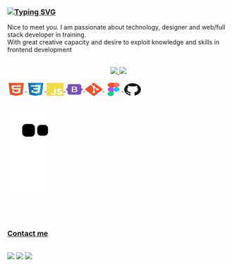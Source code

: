 ### [![Typing SVG](https://readme-typing-svg.herokuapp.com?lines=👋+Welcome!+I'm+Yazmin)](https://git.io/typing-svg)

Nice to meet you. I am passionate about technology, designer and web/full stack developer in training.
<br>
With great creative capacity and desire to exploit knowledge and skills in frontend development
<br>
<br>
<div align="center">
  <a href="https://github.com/yazmin-erazo">
    <img height="160em" src="https://github-readme-stats.vercel.app/api?username=yazmin-erazo&show_icons=true&theme=dracula&include_all_commits=true&count_private=true"/>
  <img height="160em" src="https://github-readme-stats.vercel.app/api/top-langs/?username=yazmin-erazo&layout=compact&langs_count=7&theme=dracula"/>
</div>
  
<div style="display: inline_block"><br>
  <img align="center" alt="Yaz-HTML" height="30" width="40" src="https://raw.githubusercontent.com/devicons/devicon/master/icons/html5/html5-original.svg">
  <img align="center" alt="Yaz-CSS" height="30" width="40" src="https://raw.githubusercontent.com/devicons/devicon/master/icons/css3/css3-original.svg">
  <img align="center" alt="Yaz-Js" height="30" width="40" src="https://raw.githubusercontent.com/devicons/devicon/master/icons/javascript/javascript-plain.svg">
  <img align="center" alt="Yaz-B" height="30" width="40" src="https://raw.githubusercontent.com/devicons/devicon/master/icons/bootstrap/bootstrap-plain.svg">
  <img align="center" alt="Yaz-B" height="30" width="40" src="https://raw.githubusercontent.com/devicons/devicon/master/icons/git/git-plain.svg">
  <img align="center" alt="Yaz-B" height="30" width="40" src="https://raw.githubusercontent.com/devicons/devicon/master/icons/figma/figma-original.svg">
  <img align="center" alt="Yaz-B" height="30" width="40" src="https://raw.githubusercontent.com/devicons/devicon/master/icons/github/github-original.svg">
</div>

##  
  
<div> 
  
  ![Snake animation](https://github.com/rafaballerini/rafaballerini/blob/output/github-contribution-grid-snake.svg)
  
</div>
          
<br>
<br>

## 

### Contact me
<br>
<a href="Yaz#5611" target="_blank"><img src="https://img.shields.io/badge/Discord-7289DA?style=for-the-badge&logo=discord&logoColor=white" target="_blank"></a> 
  <a href = "mailto:ylerazom@gmail.com"><img src="https://img.shields.io/badge/-Gmail-%23333?style=for-the-badge&logo=gmail&logoColor=white" target="_blank"></a>
  <a href="https://www.linkedin.com/in/yazmin-erazo" target="_blank"><img src="https://img.shields.io/badge/-LinkedIn-%230077B5?style=for-the-badge&logo=linkedin&logoColor=white" target="_blank"></a> 

